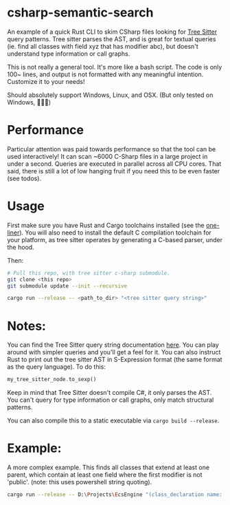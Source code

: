 # csharp-semantic-search
An example of a quick Rust CLI to skim CSharp files looking for [Tree Sitter](https://tree-sitter.github.io/tree-sitter/) query patterns. Tree sitter parses the AST, and is great for textual queries (ie. find all classes with field xyz that has modifier abc), but doesn't understand type information or call graphs.

This is not really a general tool. It's more like a bash script. The code is only 100~ lines, and output is not formatted with any meaningful intention. Customize it to your needs! 

Should absolutely support Windows, Linux, and OSX. (But only tested on Windows, 🙇🏻‍♂️)

# Performance

Particular attention was paid towards performance so that the tool can be used interactively! It can scan ~6000  C-Sharp files in a large project in under a second. Queries are executed in parallel across all CPU cores. That said, there is still a lot of low hanging fruit if you need this to be even faster (see todos).

# Usage

First make sure you have Rust and Cargo toolchains installed (see the [one-liner](https://www.rust-lang.org/tools/install)). You will also need to install the default C compilation toolchain for your platform, as tree sitter operates by generating a C-based parser, under the hood. 

Then:

```bash
# Pull this repo, with tree sitter c-sharp submodule.
git clone <this repo>
git submodule update --init --recursive

cargo run --release -- <path_to_dir> "<tree sitter query string>"
```

# Notes:

You can find the Tree Sitter query string documentation [here](https://tree-sitter.github.io/tree-sitter/using-parsers#pattern-matching-with-queries). You can play around with simpler queries and you'll get a feel for it. You can also instruct Rust to print out the tree sitter AST in S-Expression format (the same format as the query language). To do this:

```rust
my_tree_sitter_node.to_sexp()
```

Keep in mind that Tree Sitter doesn't compile C#, it only parses the AST. You can't query for type information or call graphs, only match structural patterns.

You can also compile this to a static executable via `cargo build --release`.


# Example:

A more complex example. This finds all classes that extend at least one parent, which contain at least one field where the first modifier is not 'public'. (note: this uses powershell string quoting).
```bash
cargo run --release -- D:\Projects\EcsEngine "(class_declaration name: (identifier) bases: (base_list (identifier) @parent) body: (declaration_list (field_declaration . (modifier) @modifier) @field (#not-eq? @modifier ""public"")))"'
```


